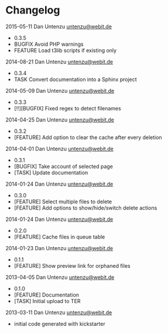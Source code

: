 Changelog
=========

2015-05-11 Dan Untenzu <untenzu@webit.de>

  * 0.3.5
  * BUGFIX Avoid PHP warnings
  * FEATURE Load t3lib scripts if existing only

2014-08-21 Dan Untenzu <untenzu@webit.de>

  * 0.3.4
  * TASK Convert documentation into a Sphinx project

2014-05-09 Dan Untenzu  <untenzu@webit.de>

  * 0.3.3
  * [!!][BUGFIX] Fixed regex to detect filenames

2014-04-25 Dan Untenzu  <untenzu@webit.de>

  * 0.3.2
  * [FEATURE] Add option to clear the cache after every deletion

2014-04-01 Dan Untenzu  <untenzu@webit.de>

  * 0.3.1
  * [BUGFIX] Take account of selected page
  * [TASK] Update documentation

2014-01-24 Dan Untenzu  <untenzu@webit.de>

  * 0.3.0
  * [FEATURE] Select multiple files to delete
  * [FEATURE] Add options to show/hide/switch delete actions

2014-01-24 Dan Untenzu  <untenzu@webit.de>

  * 0.2.0
  * [FEATURE] Cache files in queue table

2014-01-23 Dan Untenzu  <untenzu@webit.de>

  * 0.1.1
  * [FEATURE] Show preview link for orphaned files

2013-04-05 Dan Untenzu  <untenzu@webit.de>

  * 0.1.0
  * [FEATURE] Documentation
  * [TASK] Initial upload to TER

2013-03-11 Dan Untenzu  <untenzu@webit.de>

  * initial code generated with kickstarter